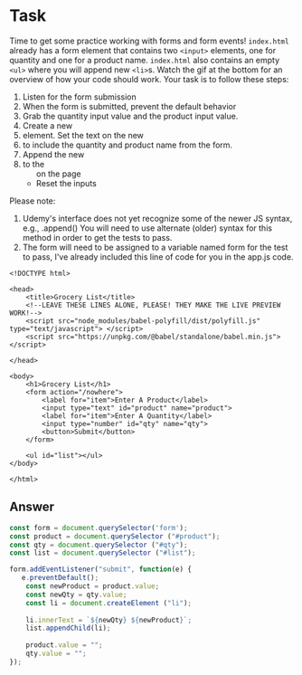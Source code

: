 # Task 

Time to get some practice working with forms and form events! `index.html` already has a form element that contains two `<input>` elements, one for quantity and one for a product name.  `index.html` also contains an empty `<ul>` where you will append new `<li>`s.  Watch the gif at the bottom for an overview of how your code should work. Your task is to follow these steps:

1. Listen for the form submission
2. When the form is submitted, prevent the default behavior
3. Grab the quantity input value and the product input value.
4. Create a new <li> element.  Set the text on the new <li> to include the quantity and product name from the form.
5. Append the new <li> to the <ul> on the page
6. Reset the inputs

Please note:
1. Udemy's interface does not yet recognize some of the newer JS syntax, e.g., .append()
You will need to use alternate (older) syntax for this method in order to get the tests to pass.
2. The form will need to be assigned to a variable named form for the test to pass, I've already included this line of code for you in the app.js code.

```
<!DOCTYPE html>

<head>
    <title>Grocery List</title>
    <!--LEAVE THESE LINES ALONE, PLEASE! THEY MAKE THE LIVE PREVIEW WORK!-->
    <script src="node_modules/babel-polyfill/dist/polyfill.js" type="text/javascript"> </script>
    <script src="https://unpkg.com/@babel/standalone/babel.min.js"></script>

</head>

<body>
    <h1>Grocery List</h1>
    <form action="/nowhere">
        <label for="item">Enter A Product</label>
        <input type="text" id="product" name="product">
        <label for="item">Enter A Quantity</label>
        <input type="number" id="qty" name="qty">
        <button>Submit</button>
    </form>

    <ul id="list"></ul>
</body>

</html>
```

## Answer

```javascript
const form = document.querySelector('form');
const product = document.querySelector ("#product");
const qty = document.querySelector ("#qty");
const list = document.querySelector ("#list");

form.addEventListener("submit", function(e) {
   e.preventDefault();
    const newProduct = product.value;
    const newQty = qty.value;
    const li = document.createElement ("li");
    
    li.innerText = `${newQty} ${newProduct}`;
    list.appendChild(li);
    
    product.value = "";
    qty.value = "";
});
```
